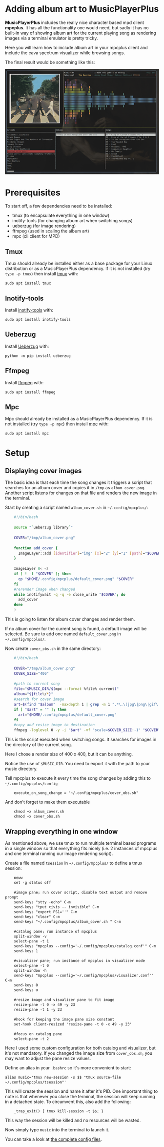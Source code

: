 # Adding album art to MusicPlayerPlus

**MusicPlayerPlus** includes the really nice character based mpd client
**mpcplus**. It has all the functionality one would need, but sadly it
has no built-in way of showing album art for the current playing song
as rendering images via a terminal emulator is pretty tricky.

Here you will learn how to include album art in your mpcplus client and
include the cava spectrum visualizer while browsing songs.

The final result would be something like this:

![MusicPlayerPlus With Album Art](musicplayerplus.png)

# Prerequisites

To start off, a few dependencies need to be installed:

-   tmux           (to encapsulate everything in one window)
-   inotify-tools  (for changing album art when switching songs)
-   ueberzug       (for image rendering)
-   ffmpeg         (used in scaling the album art)
-   mpc            (cli client for MPD)

## Tmux
Tmux should already be installed either as a base package for your
Linux distribution or as a MusicPlayerPlus dependency. If it is not
installed (try `type -p tmux`) then install
[tmux](https://github.com/tmux/tmux/wiki) with:

```
sudo apt install tmux
```

## Inotify-tools
Install [inotify-tools](https://github.com/inotify-tools/inotify-tools) with:

```
sudo apt install inotify-tools
```

## Ueberzug
Install [Ueberzug](https://github.com/seebye/ueberzug) with:

```
python -m pip install ueberzug
```

## Ffmpeg
Install [ffmpeg](http://www.ffmpeg.org/) with:

```
sudo apt install ffmpeg
```

## Mpc
Mpc should already be installed as a MusicPlayerPlus dependency.
If it is not installed (try `type -p mpc`) then install
[mpc](https://www.musicpd.org/clients/mpc/) with:

```
sudo apt install mpc
```

# Setup

## Displaying cover images

The basic idea is that each time the song changes it triggers a script
that searches for an album cover and copies it in `/tmp` as
`album_cover.png`. Another script listens for changes on that file and
renders the new image in the terminal.

Start by creating a script named `album_cover.sh` in `~/.config/mpcplus/`:

```bash
    #!/bin/bash

    source "`ueberzug library`"

    COVER="/tmp/album_cover.png"

    function add_cover {
      ImageLayer::add [identifier]="img" [x]="2" [y]="1" [path]="$COVER"
    }

    ImageLayer 0< <(
    if [ ! -f "$COVER" ]; then
      cp "$HOME/.config/mpcplus/default_cover.png" "$COVER"
    fi
    #rerender image when changed
    while inotifywait -q -q -e close_write "$COVER"; do
      add_cover
    done
    )
```

This is going to listen for album cover changes and render them.

If no album cover for the current song is found, a default image will be
selected. Be sure to add one named `default_cover.png` in `~/.config/mpcplus/`.

Now create `cover_obs.sh` in the same directory:

```bash
    #!/bin/bash

    COVER="/tmp/album_cover.png"
    COVER_SIZE="400"

    #path to current song
    file="$MUSIC_DIR/$(mpc --format %file% current)"
    album="${file%/*}"
    #search for cover image
    art=$(find "$album"  -maxdepth 1 | grep -m 1 ".*\.\(jpg\|png\|gif\|bmp\)")
    if [ "$art" = "" ]; then
      art="$HOME/.config/mpcplus/default_cover.png"
    fi
    #copy and resize image to destination
    ffmpeg -loglevel 0 -y -i "$art" -vf "scale=$COVER_SIZE:-1" "$COVER"
```

This is the script executed when switching songs. It searches for images
in the directory of the current song.

Here I chose a render size of 400 x 400, but it can be anything.

Notice the use of `$MUSIC_DIR`. You need to export it with the path to
your music directory.

Tell mpcplus to execute it every time the song changes by adding this to
`~/.config/mpcplus/config`

```
    execute_on_song_change = "~/.config/mpcplus/cover_obs.sh"
```

And don't forget to make them executable

```
    chmod +x album_cover.sh
    chmod +x cover_obs.sh
```

## Wrapping everything in one window

As mentioned above, we use tmux to run multiple terminal based programs
in a single window so that everything fits nicely (i.e. 2 instances of
mpcplus and one terminal running our image rendering script).

Create a file named `tsession` in `~/.config/mpcplus/` to define a tmux
session:

```
    neww
    set -g status off

    #image pane; run cover script, disable text output and remove prompt
    send-keys "stty -echo" C-m
    send-keys "tput civis -- invisible" C-m
    send-keys "export PS1=''" C-m
    send-keys "clear" C-m
    send-keys "~/.config/mpcplus/album_cover.sh " C-m

    #catalog pane; run instance of mpcplus
    split-window -v
    select-pane -t 1
    send-keys "mpcplus --config='~/.config/mpcplus/catalog.conf'" C-m
    send-keys 1

    #visualizer pane; run instance of mpcplus in visualizer mode
    select-pane -t 0
    split-window -h
    send-keys "mpcplus --config='~/.config/mpcplus/visualizer.conf'" C-m
    send-keys 8
    send-keys u

    #resize image and visualizer pane to fit image
    resize-pane -t 0 -x 49 -y 23
    resize-pane -t 1 -y 23

    #hook for keeping the image pane size constant
    set-hook client-resized 'resize-pane -t 0 -x 49 -y 23'

    #focus on catalog pane
    select-pane -t 2
```

Here I used some custom configuration for both catalog and visualizer,
but it's not mandatory. If you changed the image size from
`cover_obs.sh`, you may want to adjust the pane resize values.

Define an alias in your `.bashrc` so it's more convenient to start:

```
alias music='tmux new-session -s $$ "tmux source-file ~/.config/mpcplus/tsession"'
```

This will create the session and name it after it's PID. One important
thing to note is that whenever you close the terminal, the session will
keep running in a detached state. To circumvent this, also add the
following:

```
    _trap_exit() { tmux kill-session -t $$; }
```

This way the session will be killed and no resources will be wasted.

Now simply type `music` into the terminal to launch it.

You can take a look at
<a href="https://github.com/doctorfree/MusicPlayerPlus/with-cover-art"
target="_blank"> the complete config files</a>.

